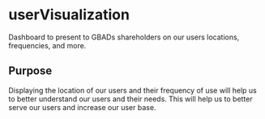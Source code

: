 # userVisualization
Dashboard to present to GBADs shareholders on our users locations, frequencies, and more.

## Purpose
Displaying the location of our users and their frequency of use will help us to better understand our users and their needs. This will help us to better serve our users and increase our user base.
